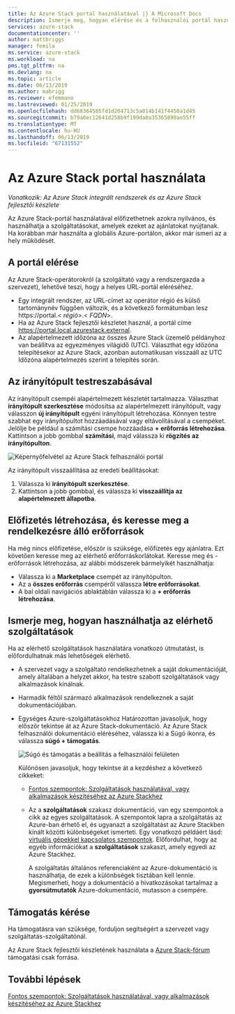 ```yaml
---
title: Az Azure Stack portal használatával |} A Microsoft Docs
description: Ismerje meg, hogyan elérése és a felhasználói portál használata az Azure Stackben.
services: azure-stack
documentationcenter: ''
author: mattbriggs
manager: femila
ms.service: azure-stack
ms.workload: na
pms.tgt_pltfrm: na
ms.devlang: na
ms.topic: article
ms.date: 06/13/2019
ms.author: mabrigg
ms.reviewer: efemmano
ms.lastreviewed: 01/25/2019
ms.openlocfilehash: dd68364585fd1d204713c5a014b141f4450a1d45
ms.sourcegitcommit: b79a6ec12641d258b9f199da0a35365898ae55ff
ms.translationtype: MT
ms.contentlocale: hu-HU
ms.lasthandoff: 06/13/2019
ms.locfileid: "67131552"
---
```

# <a name="use-the-azure-stack-portal"></a>Az Azure Stack portal használata

*Vonatkozik: Az Azure Stack integrált rendszerek és az Azure Stack fejlesztői készlete*

Az Azure Stack-portál használatával előfizethetnek azokra nyilvános, és használhatja a szolgáltatásokat, amelyek ezeket az ajánlatokat nyújtanak. Ha korábban már használta a globális Azure-portálon, akkor már ismeri az a hely működését.

## <a name="access-the-portal"></a>A portál elérése

Az Azure Stack-operátorokról (a szolgáltató vagy a rendszergazda a szervezet), lehetővé teszi, hogy a helyes URL-portál eléréséhez.

- Egy integrált rendszer, az URL-címet az operátor régió és külső tartománynév függően változik, és a következő formátumban lesz https://portal.&lt; *régió*&gt;.&lt; *FQDN*&gt;.
- Ha az Azure Stack fejlesztői készletet használ, a portál címe https://portal.local.azurestack.external.
- Az alapértelmezett időzóna az összes Azure Stack üzemelő példányhoz van beállítva az egyezményes világidő (UTC). Választhat egy időzóna telepítésekor az Azure Stack, azonban automatikusan visszaáll az UTC Időzóna alapértelmezés szerint a telepítés során.

## <a name="customize-the-dashboard"></a>Az irányítópult testreszabásával

Az irányítópult csempéi alapértelmezett készletét tartalmazza. Választhat **irányítópult szerkesztése** módosítsa az alapértelmezett irányítópult, vagy válasszon **új irányítópult** egyéni irányítópult létrehozása. Könnyen testre szabhat egy irányítópultot hozzáadásával vagy eltávolításával a csempéket. Jelölje be például a számítási csempe hozzáadása **+ erőforrás létrehozása**. Kattintson a jobb gombbal **számítási**, majd válassza ki **rögzítés az irányítópulton**.

![Képernyőfelvétel az Azure Stack felhasználói portál](media/azure-stack-use-portal/userportal.png)

Az irányítópult visszaállítása az eredeti beállításokat:
1.  Válassza ki **irányítópult szerkesztése**. 
2.  Kattintson a jobb gombbal, és válassza ki **visszaállítja az alapértelmezett állapotba**.

## <a name="create-subscription-and-browse-available-resources"></a>Előfizetés létrehozása, és keresse meg a rendelkezésre álló erőforrások

Ha még nincs előfizetése, először is szüksége, előfizetés egy ajánlatra. Ezt követően keresse meg az elérhető erőforráskorlátokat. Keresse meg és -erőforrások létrehozása, az alábbi módszerek bármelyikét használhatja:

- Válassza ki a **Marketplace** csempét az irányítópulton.
- Az a **összes erőforrás** csempéről válassza **létre erőforrásokat**.
- A bal oldali navigációs ablaktáblán válassza ki a **+ erőforrás létrehozása**.

## <a name="learn-how-to-use-available-services"></a>Ismerje meg, hogyan használhatja az elérhető szolgáltatások

Ha az elérhető szolgáltatások használatára vonatkozó útmutatást, is előfordulhatnak más lehetőségek elérhető.

- A szervezet vagy a szolgáltató rendelkezhetnek a saját dokumentációját, amely általában a helyzet akkor, ha testre szabott szolgáltatások vagy alkalmazások kínálnak.
- Harmadik féltől származó alkalmazások rendelkeznek a saját dokumentációjában.
- Egységes Azure-szolgáltatásokhoz Határozottan javasoljuk, hogy először tekintse át az Azure Stack-dokumentáció. Az Azure Stack felhasználói dokumentáció eléréséhez, válassza ki a Súgó ikonra, és válassza **súgó + támogatás**.

    ![Súgó és támogatás a beállítás a felhasználói felületen](media/azure-stack-use-portal/HelpAndSupport.png)

    Különösen javasoljuk, hogy tekintse át a kezdéshez a következő cikkeket:

    - [Fontos szempontok: Szolgáltatások használatával, vagy alkalmazások készítéséhez az Azure Stackhez](azure-stack-considerations.md)
    - Az a **szolgáltatások** szakasz dokumentáció, van egy szempontok a cikk az egyes szolgáltatások. A szempontok lapra a szolgáltatás az Azure-ban érhető el, és ugyanazt a szolgáltatást az Azure Stackben kínált közötti különbségeket ismerteti. Egy vonatkozó példáért lásd: [virtuális gépekkel kapcsolatos szempontok](azure-stack-vm-considerations.md). Előfordulhat, hogy az egyéb információkat a **szolgáltatások** szakaszt, amely egyedi az Azure Stackhez.

      A szolgáltatás általános referenciaként az Azure-dokumentáció is használhatja, de ezek a különbségek tisztában kell lennie. Megismerheti, hogy a dokumentáció a hivatkozásokat tartalmaz a **gyorsútmutatók** Azure-dokumentáció, mutasson a csempére.

## <a name="get-support"></a>Támogatás kérése

Ha támogatásra van szüksége, forduljon segítségért a szervezet vagy szolgáltatás-szolgáltatónál.

Az Azure Stack fejlesztői készletének használata a [Azure Stack-fórum](https://social.msdn.microsoft.com/Forums/azure/home?forum=azurestack) támogatási csak forrása.

## <a name="next-steps"></a>További lépések

[Fontos szempontok: Szolgáltatások használatával, vagy alkalmazások készítéséhez az Azure Stackhez](azure-stack-considerations.md)
